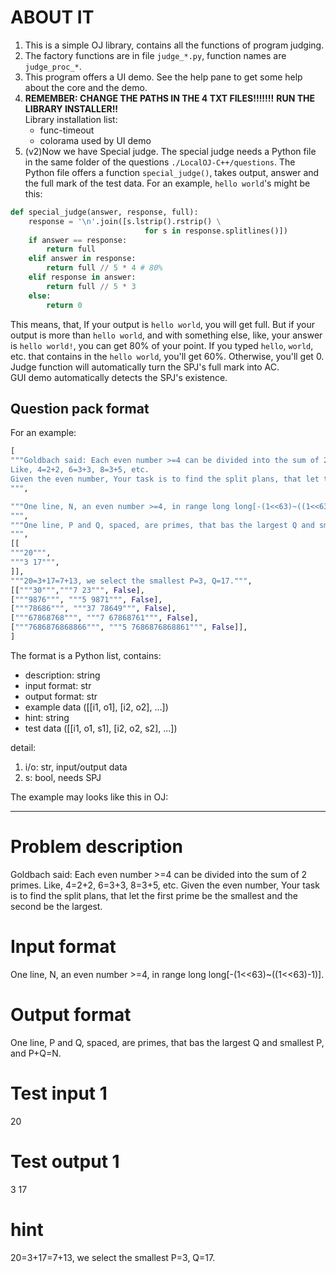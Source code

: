 # ABOUT IT
1. This is a simple OJ library, contains all the functions of program judging.<br>
2. The factory functions are in file `judge_*.py`, function names are `judge_proc_*`.
3. This program offers a UI demo. See the help pane to get some help about the core and the demo.
4. **REMEMBER: CHANGE THE PATHS IN THE 4 TXT FILES!!!!!!!**
**RUN THE LIBRARY INSTALLER!!**<br>
Library installation list:
   - func-timeout
   - colorama used by UI demo
5. (v2)Now we have Special judge. 
The special judge needs a Python file 
in the same folder of the questions
`./LocalOJ-C++/questions`. The Python file offers a function
`special_judge()`, takes output, answer and the full mark of the test data.
For an example, `hello world`'s might be this:
```python
def special_judge(answer, response, full):
    response = '\n'.join([s.lstrip().rstrip() \
                              for s in response.splitlines()])
    if answer == response:
        return full
    elif answer in response:
        return full // 5 * 4 # 80%
    elif response in answer:
        return full // 5 * 3
    else:
        return 0
```
This means, that, If your output is `hello world`, 
you will get full. But if your output is more than
`hello world`, and with something else, like, 
your answer is `hello world!`,
you can get 80% of your point. 
If you typed `hello`, `world`, 
etc. that contains in the `hello world`, you'll get 60%.
Otherwise, you'll get 0.<br>
Judge function will automatically turn the SPJ's full mark
into AC.<br>
GUI demo automatically detects the SPJ's existence.
## Question pack format
For an example:
```python
[
"""Goldbach said: Each even number >=4 can be divided into the sum of 2 primes.
Like, 4=2+2, 6=3+3, 8=3+5, etc.
Given the even number, Your task is to find the split plans, that let the first prime be the smallest and the second be the largest.
""",

"""One line, N, an even number >=4, in range long long[-(1<<63)~((1<<63)-1)].
""",
"""One line, P and Q, spaced, are primes, that bas the largest Q and smallest P, and P+Q=N.
""",
[[
"""20""",
"""3 17""",
]],
"""20=3+17=7+13, we select the smallest P=3, Q=17.""",
[["""30""","""7 23""", False],
["""9876""", """5 9871""", False],
["""78686""", """37 78649""", False],
["""67868768""", """7 67868761""", False],
["""7686876868866""", """5 7686876868861""", False]],
]
```
The format is a Python list, contains:
- description: string
- input format: str
- output format: str
- example data ([[i1, o1], [i2, o2], ...])
- hint: string
- test data ([[i1, o1, s1], [i2, o2, s2], ...])

detail:
1. i/o: str, input/output data
2. s: bool, needs SPJ

The example may looks like this in OJ:

***
# Problem description
Goldbach said: Each even number >=4 can be divided into the sum of 2 primes.
Like, 4=2+2, 6=3+3, 8=3+5, etc.
Given the even number, Your task is to find the split plans, that let the first prime be the smallest and the second be the largest.
# Input format
One line, N, an even number >=4, in range long long[-(1<<63)~((1<<63)-1)].
# Output format
One line, P and Q, spaced, are primes, that bas the largest Q and smallest P, and P+Q=N.
# Test input 1
20
# Test output 1
3 17
# hint
20=3+17=7+13, we select the smallest P=3, Q=17.